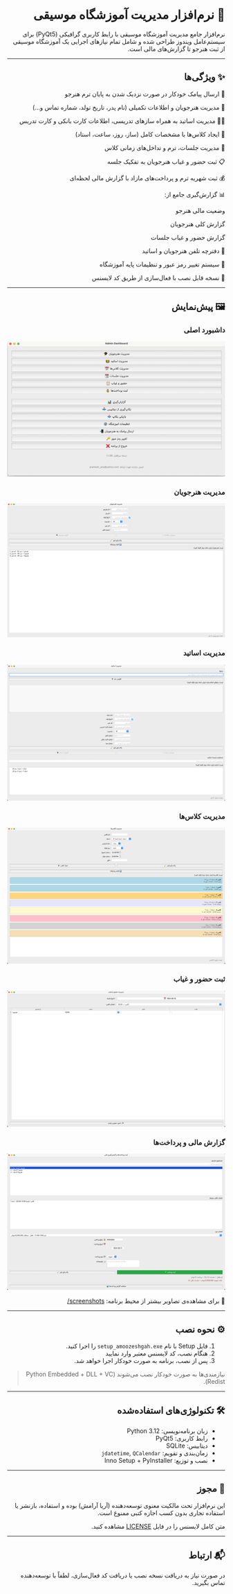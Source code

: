 <div dir="rtl" align="right">

# 🎵 نرم‌افزار مدیریت آموزشگاه موسیقی

نرم‌افزار جامع مدیریت آموزشگاه موسیقی با رابط کاربری گرافیکی (PyQt5) برای سیستم‌عامل ویندوز طراحی شده و شامل تمام نیازهای اجرایی یک آموزشگاه موسیقی از ثبت هنرجو تا گزارش‌های مالی است.

---

## ✨ ویژگی‌ها

📩 ارسال پیامک خودکار در صورت نزدیک شدن به پایان ترم هنرجو

👤 مدیریت هنرجویان و اطلاعات تکمیلی (نام پدر، تاریخ تولد، شماره تماس و...)

👨‍🏫 مدیریت اساتید به همراه سازهای تدریسی، اطلاعات کارت بانکی و کارت تدریس

🏫 ایجاد کلاس‌ها با مشخصات کامل (ساز، روز، ساعت، استاد)

📅 مدیریت جلسات، ترم و تداخل‌های زمانی کلاس

📋 ثبت حضور و غیاب هنرجویان به تفکیک جلسه

💰 ثبت شهریه ترم و پرداخت‌های مازاد با گزارش مالی لحظه‌ای

📊 گزارش‌گیری جامع از:

وضعیت مالی هنرجو

گزارش کلی هنرجویان

گزارش حضور و غیاب جلسات

📱 دفترچه تلفن هنرجویان و اساتید

🔑 سیستم تغییر رمز عبور و تنظیمات پایه آموزشگاه

🧩 نسخه قابل نصب با فعال‌سازی از طریق کد لایسنس



---

## 🖼️ پیش‌نمایش

### داشبورد اصلی

![Dashboard](images/dashboard_preview.png)

### مدیریت هنرجویان

![Students](images/std_manager_preview.png)

### مدیریت اساتید

![Teachers](images/tea_manager_preview.png)

### مدیریت کلاس‌ها

![Classes](images/class_preview.png)

### ثبت حضور و غیاب

![Attendance](images/attendance_preview.png)

### گزارش مالی و پرداخت‌ها

![Finance](images/finance_preview.png)

📸 برای مشاهده‌ی تصاویر بیشتر از محیط برنامه: [screenshots/](screenshots/)

---

## ⚙️ نحوه نصب

1. فایل Setup با نام `setup_amoozeshgah.exe` را اجرا کنید.
2. هنگام نصب، کد لایسنس معتبر وارد نمایید
3. پس از نصب، برنامه به صورت خودکار اجرا خواهد شد.

> نیازمندی‌ها به صورت خودکار نصب می‌شوند (Python Embedded + DLL + VC Redist).

---

## 🛠️ تکنولوژی‌های استفاده‌شده

* زبان برنامه‌نویسی: Python 3.12
* رابط کاربری: PyQt5
* دیتابیس: SQLite
* زمان‌بندی و تقویم: `jdatetime`, `QCalendar`
* نصب و توزیع: Inno Setup + PyInstaller

---

## 📄 مجوز

این نرم‌افزار تحت مالکیت معنوی توسعه‌دهنده (آریا آرامش) بوده و استفاده، بازنشر یا استفاده تجاری بدون کسب اجازه کتبی ممنوع است.

متن کامل لایسنس را در فایل [LICENSE](LICENSE) مشاهده کنید.

---

## 📬 ارتباط

در صورت نیاز به دریافت نسخه نصب یا دریافت کد فعال‌سازی، لطفاً با توسعه‌دهنده تماس بگیرید.

</div>
